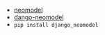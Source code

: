

- [neomodel](https://github.com/neo4j-contrib/neomodel)
- [dango-neomodel](https://github.com/neo4j-contrib/django-neomodel)
- `pip install django_neomodel`
